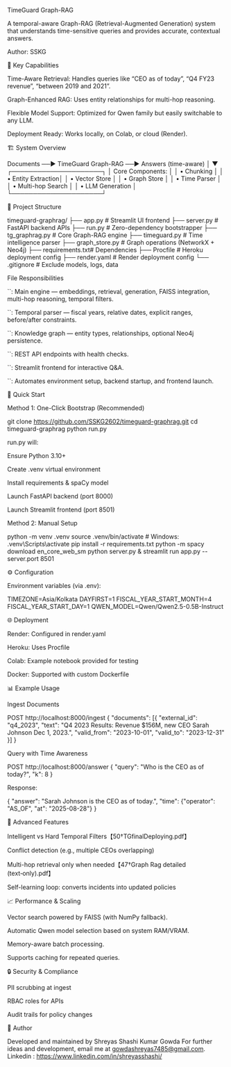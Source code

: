 TimeGuard Graph-RAG

A  temporal-aware Graph-RAG (Retrieval-Augmented Generation) system that understands time-sensitive queries and provides accurate, contextual answers.

Author: SSKG

🎯 Key Capabilities

Time-Aware Retrieval: Handles queries like “CEO as of today”, “Q4 FY23 revenue”, “between 2019 and 2021”.

Graph-Enhanced RAG: Uses entity relationships for multi-hop reasoning.

Flexible Model Support: Optimized for Qwen family but easily switchable to any LLM.

Deployment Ready: Works locally, on Colab, or cloud (Render).

🏗️ System Overview

Documents ──▶ TimeGuard Graph-RAG ──▶ Answers (time-aware)
                 │
                 ▼
         ┌─────────────────────┐
         │ Core Components:    │
         │  • Chunking         │
         │  • Entity Extraction│
         │  • Vector Store     │
         │  • Graph Store      │
         │  • Time Parser      │
         │  • Multi-hop Search │
         │  • LLM Generation   │
         └─────────────────────┘

📁 Project Structure

timeguard-graphrag/
├── app.py          # Streamlit UI frontend
├── server.py       # FastAPI backend APIs
├── run.py          # Zero-dependency bootstrapper
├── tg_graphrag.py  # Core Graph-RAG engine
├── timeguard.py    # Time intelligence parser
├── graph_store.py  # Graph operations (NetworkX + Neo4j)
├── requirements.txt# Dependencies
├── Procfile        # Heroku deployment config
├── render.yaml     # Render deployment config
└── .gitignore      # Exclude models, logs, data

File Responsibilities

``: Main engine — embeddings, retrieval, generation, FAISS integration, multi-hop reasoning, temporal filters.

``: Temporal parser — fiscal years, relative dates, explicit ranges, before/after constraints.

``: Knowledge graph — entity types, relationships, optional Neo4j persistence.

``: REST API endpoints with health checks.

``: Streamlit frontend for interactive Q&A.

``: Automates environment setup, backend startup, and frontend launch.

🚀 Quick Start

Method 1: One-Click Bootstrap (Recommended)

git clone https://github.com/SSKG2602/timeguard-graphrag.git
cd timeguard-graphrag
python run.py

run.py will:

Ensure Python 3.10+

Create .venv virtual environment

Install requirements & spaCy model

Launch FastAPI backend (port 8000)

Launch Streamlit frontend (port 8501)

Method 2: Manual Setup

python -m venv .venv
source .venv/bin/activate   # Windows: .venv\Scripts\activate
pip install -r requirements.txt
python -m spacy download en_core_web_sm
python server.py &
streamlit run app.py --server.port 8501

⚙️ Configuration

Environment variables (via .env):

TIMEZONE=Asia/Kolkata
DAYFIRST=1
FISCAL_YEAR_START_MONTH=4
FISCAL_YEAR_START_DAY=1
QWEN_MODEL=Qwen/Qwen2.5-0.5B-Instruct

🌐 Deployment

Render: Configured in render.yaml

Heroku: Uses Procfile

Colab: Example notebook provided for testing

Docker: Supported with custom Dockerfile

📊 Example Usage

Ingest Documents

POST http://localhost:8000/ingest
{
  "documents": [{
    "external_id": "q4_2023",
    "text": "Q4 2023 Results: Revenue $156M, new CEO Sarah Johnson Dec 1, 2023.",
    "valid_from": "2023-10-01",
    "valid_to": "2023-12-31"
  }]
}

Query with Time Awareness

POST http://localhost:8000/answer
{
  "query": "Who is the CEO as of today?",
  "k": 8
}

Response:

{
  "answer": "Sarah Johnson is the CEO as of today.",
  "time": {"operator": "AS_OF", "at": "2025-08-28"}
}

🧠 Advanced Features

Intelligent vs Hard Temporal Filters【50†TGfinalDeploying.pdf】

Conflict detection (e.g., multiple CEOs overlapping)

Multi-hop retrieval only when needed【47†Graph Rag detailed (text‑only).pdf】

Self-learning loop: converts incidents into updated policies

📈 Performance & Scaling

Vector search powered by FAISS (with NumPy fallback).

Automatic Qwen model selection based on system RAM/VRAM.

Memory-aware batch processing.

Supports caching for repeated queries.

🔒 Security & Compliance

PII scrubbing at ingest

RBAC roles for APIs

Audit trails for policy changes

👤 Author

Developed and maintained by Shreyas Shashi Kumar Gowda
For further ideas and development, email me at gowdashreyas7485@gmail.com.
Linkedin : https://www.linkedin.com/in/shreyasshashi/


